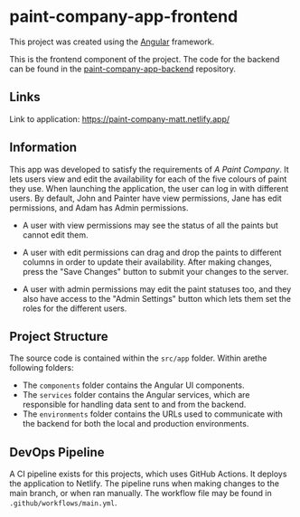 # paint-company-app-frontend

This project was created using the [Angular](https://www.angular.io) framework.

This is the frontend component of the project. The code for the backend can be found in the [paint-company-app-backend](https://www.github.com/matt-marko/paint-company-app-backend) repository.

## Links 

Link to application: https://paint-company-matt.netlify.app/

## Information

This app was developed to satisfy the requirements of _A Paint Company_. It lets users view and edit the availability for each of the five colours of paint they use. When launching the application, the user can log in with different users. By default, John and Painter have view permissions, Jane has edit permissions, and Adam has Admin permissions. 

- A user with view permissions may see the status of all the paints but cannot edit them.

- A user with edit permissions can drag and drop the paints to different columns in order to update their availability. After making changes, press the "Save Changes" button to submit your changes to the server.

- A user with admin permissions may edit the paint statuses too, and they also have access to the "Admin Settings" button which lets them set the roles for the different users.

## Project Structure

The source code is contained within the `src/app` folder. Within arethe following folders:

- The `components` folder contains the Angular UI components.
- The `services` folder contains the Angular services, which are responsible for handling data sent to and from the backend.
- The `environments` folder contains the URLs used to communicate with the backend for both the local and production environments.

## DevOps Pipeline

A CI pipeline exists for this projects, which uses GitHub Actions. It deploys the application to Netlify. The pipeline runs when making changes to the main branch, or when ran manually. The workflow file may be found in `.github/workflows/main.yml`.
